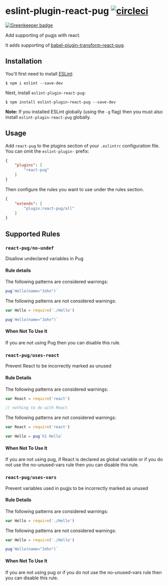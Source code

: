 # eslint-plugin-react-pug [![circleci](https://circleci.com/gh/ezhlobo/eslint-plugin-react-pug/tree/master.svg)](https://circleci.com/gh/ezhlobo/eslint-plugin-react-pug/tree/master)

[![Greenkeeper badge](https://badges.greenkeeper.io/ezhlobo/eslint-plugin-react-pug.svg)](https://greenkeeper.io/)

Add supporting of pugjs with react.

It adds supporting of [babel-plugin-transform-react-pug](https://github.com/pugjs/babel-plugin-transform-react-pug).

## Installation

You'll first need to install [ESLint](http://eslint.org):

```
$ npm i eslint --save-dev
```

Next, install `eslint-plugin-react-pug`:

```
$ npm install eslint-plugin-react-pug --save-dev
```

**Note:** If you installed ESLint globally (using the `-g` flag) then you must also install `eslint-plugin-react-pug` globally.

## Usage

Add `react-pug` to the plugins section of your `.eslintrc` configuration file. You can omit the `eslint-plugin-` prefix:

```json
{
    "plugins": [
        "react-pug"
    ]
}
```

Then configure the rules you want to use under the rules section.

```json
{
    "extends": [
        "plugin:react-pug/all"
    ]
}
```

## Supported Rules

### `react-pug/no-undef`

Disallow undeclared variables in Pug

#### Rule details

The following patterns are considered warnings:
```js
pug`Hello(name="John")`
```

The following patterns are not considered warnings:
```js
var Hello = require('./Hello')

pug`Hello(name="John")`
```

#### When Not To Use It

If you are not using Pug then you can disable this rule.

### `react-pug/uses-react`

Prevent React to be incorrectly marked as unused

#### Rule Details

The following patterns are considered warnings:
```js
var React = require('react')

// nothing to do with React
```

The following patterns are not considered warnings:
```js
var React = require('react')

var Hello = pug`h1 Hello`
```

#### When Not To Use It

If you are not using pug, if React is declared as global variable or if you do not use the no-unused-vars rule then you can disable this rule.

### `react-pug/uses-vars`

Prevent variables used in pugjs to be incorrectly marked as unused

#### Rule Details

The following patterns are considered warnings:
```js
var Hello = require('./Hello')
```

The following patterns are not considered warnings:
```js
var Hello = require('./Hello')

pug`Hello(name="John")`
```

#### When Not To Use It

If you are not using pug or if you do not use the no-unused-vars rule then you can disable this rule.
